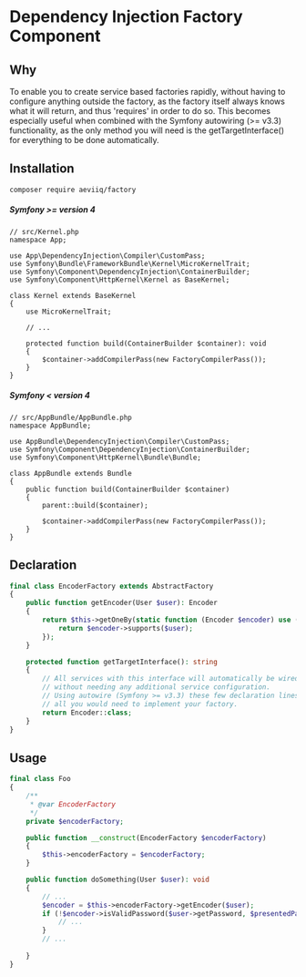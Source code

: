 # Dependency Injection Factory Component

## Why
To enable you to create service based factories rapidly, without having to configure
anything outside the factory, as the factory itself always knows what it will return, and thus 'requires' in order to do so. This becomes especially useful when combined with the Symfony autowiring (>= v3.3) functionality, as the only method you will need is the getTargetInterface() for everything to be done automatically.

## Installation
```
composer require aeviiq/factory
```
##### Symfony >= version 4
```
// src/Kernel.php
namespace App;

use App\DependencyInjection\Compiler\CustomPass;
use Symfony\Bundle\FrameworkBundle\Kernel\MicroKernelTrait;
use Symfony\Component\DependencyInjection\ContainerBuilder;
use Symfony\Component\HttpKernel\Kernel as BaseKernel;

class Kernel extends BaseKernel
{
    use MicroKernelTrait;

    // ...

    protected function build(ContainerBuilder $container): void
    {
        $container->addCompilerPass(new FactoryCompilerPass());
    }
}
```
##### Symfony < version 4
```
// src/AppBundle/AppBundle.php
namespace AppBundle;

use AppBundle\DependencyInjection\Compiler\CustomPass;
use Symfony\Component\DependencyInjection\ContainerBuilder;
use Symfony\Component\HttpKernel\Bundle\Bundle;

class AppBundle extends Bundle
{
    public function build(ContainerBuilder $container)
    {
        parent::build($container);

        $container->addCompilerPass(new FactoryCompilerPass());
    }
}
```
## Declaration
```php
final class EncoderFactory extends AbstractFactory
{
    public function getEncoder(User $user): Encoder
    {
        return $this->getOneBy(static function (Encoder $encoder) use ($user) {
            return $encoder->supports($user);
        });
    }

    protected function getTargetInterface(): string
    {
        // All services with this interface will automatically be wired to the factory 
        // without needing any additional service configuration.
        // Using autowire (Symfony >= v3.3) these few declaration lines are
        // all you would need to implement your factory.
        return Encoder::class;
    }
}
```

## Usage
```php
final class Foo
{
    /**
     * @var EncoderFactory
     */
    private $encoderFactory;

    public function __construct(EncoderFactory $encoderFactory)
    {
        $this->encoderFactory = $encoderFactory;
    }

    public function doSomething(User $user): void
    {
        // ...
        $encoder = $this->encoderFactory->getEncoder($user);
        if (!$encoder->isValidPassword($user->getPassword, $presentedPassword, $user->getSalt())) {
            // ...
        }
        // ...
        
    }
}
```
